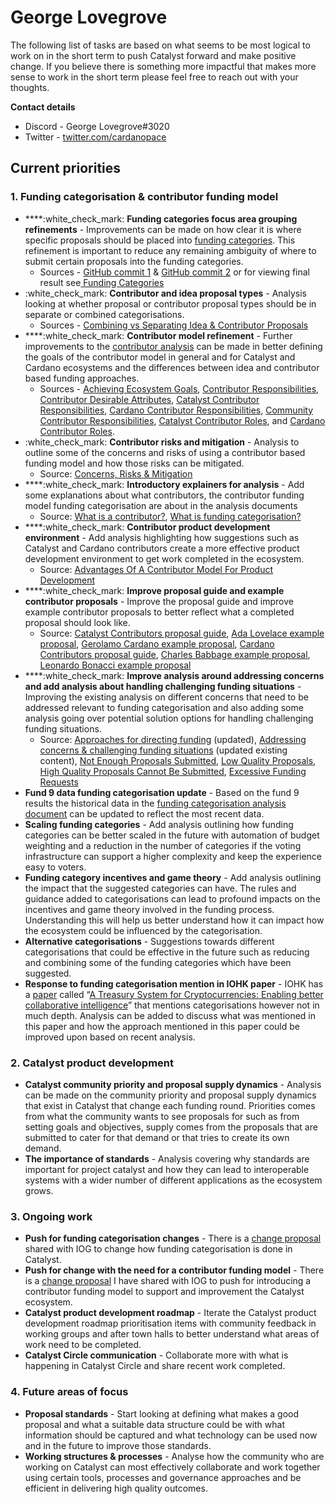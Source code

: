 # George Lovegrove

The following list of tasks are based on what seems to be most logical to work on in the short term to push Catalyst forward and make positive change. If you believe there is something more impactful that makes more sense to work in the short term please feel free to reach out with your thoughts.



**Contact details**

* Discord - George Lovegrove#3020
* Twitter - [twitter.com/cardanopace](https://twitter.com/cardanopace)

## Current priorities



### 1. Funding categorisation & contributor funding model

* ****:white\_check\_mark: **Funding categories focus area grouping refinements** - Improvements can be made on how clear it is where specific proposals should be placed into [funding categories](https://app.gitbook.com/o/Pr76HeHUxsbctwx0OULs/s/QQsRsN95MX1ihFh4Vffn/). This refinement is important to reduce any remaining ambiguity of where to submit certain proposals into the funding categories.
  * Sources - [GitHub commit 1](https://github.com/projectcatalyst/catalyst-funding-categories/commit/5a5518462b5160586d326a1a5811cb86ade763ea) & [GitHub commit 2](https://github.com/projectcatalyst/catalyst-funding-categories/commit/cb97afbe223e5c1a8beeb31738fc80ec5301b504) or for viewing final result see[ Funding Categories](https://docs.catalystcontributors.org/catalyst-funding-categories/funding-categories/overview)
* :white\_check\_mark: **Contributor and idea proposal types** - Analysis looking at whether proposal or contributor proposal types should be in separate or combined categorisations.&#x20;
  * Sources - [Combining vs Separating Idea & Contributor Proposals](https://docs.catalystcontributors.org/funding-categorisation-analysis/categorisation-analysis/combining-vs-separating-idea-and-contributor-proposals)
* ****:white\_check\_mark: **Contributor model refinement** - Further improvements to the [contributor analysis](https://app.gitbook.com/o/Pr76HeHUxsbctwx0OULs/s/gdWEUdtxBpngJ9kJPPlB/) can be made in better defining the goals of the contributor model in general and for Catalyst and Cardano ecosystems and the differences between idea and contributor based funding approaches.
  * Sources - [Achieving Ecosystem Goals](https://docs.catalystcontributors.org/contributor-analysis/contributor-funding-model/achieving-ecosystem-goals), [Contributor Responsibilities](https://docs.catalystcontributors.org/contributor-analysis/contributor-funding-model/contributor-responsibilities), [Contributor Desirable Attributes](https://docs.catalystcontributors.org/contributor-analysis/contributor-funding-model/contributor-desirable-attributes), [Catalyst Contributor Responsibilities](https://docs.catalystcontributors.org/catalyst-contributors/catalyst-contributor/responsibilities), [Cardano Contributor Responsibilities](https://docs.catalystcontributors.org/cardano-contributors/cardano-contributor/responsibilities), [Community Contributor Responsibilities](https://docs.catalystcontributors.org/community-contributors/community-contributors/responsibilities), [Catalyst Contributor Roles](https://docs.catalystcontributors.org/catalyst-contributors/catalyst-contributor/roles), and [Cardano Contributor Roles](https://docs.catalystcontributors.org/cardano-contributors/cardano-contributor/roles).
* :white\_check\_mark: **Contributor risks and mitigation** - Analysis to outline some of the concerns and risks of using a contributor based funding model and how those risks can be mitigated.
  * Source: [Concerns, Risks & Mitigation](https://docs.catalystcontributors.org/contributor-analysis/contributor-funding-model/concerns-risks-and-mitigation)
* ****:white\_check\_mark: **Introductory explainers for analysis** - Add some explanations about what contributors, the contributor funding model funding categorisation are about in the analysis documents&#x20;
  * Source: [What is a contributor?](https://docs.catalystcontributors.org/contributor-analysis/what-is-a-contributor), [What is funding categorisation?](https://docs.catalystcontributors.org/funding-categorisation-analysis/what-is-funding-categorisation)
* ****:white\_check\_mark: **Contributor product development environment** - Add analysis highlighting how suggestions such as Catalyst and Cardano contributors create a more effective product development environment to get work completed in the ecosystem.
  * Source: [Advantages Of A Contributor Model For Product Development](https://docs.catalystcontributors.org/catalyst-product-development/product-and-structure-analysis/advantages-of-a-contributor-model-for-product-development)
* ****:white\_check\_mark: **Improve proposal guide and example contributor proposals** - Improve the proposal guide and improve example contributor proposals to better reflect what a completed proposal should look like.
  * Source: [Catalyst Contributors proposal guide](https://docs.catalystcontributors.org/catalyst-contributors/contributor-guides/candidate-proposal-guide), [Ada Lovelace example proposal](https://docs.catalystcontributors.org/catalyst-contributors/contributor-guides/candidate-proposal-guide/example-proposal-ada-lovelace), [Gerolamo Cardano example proposal](https://docs.catalystcontributors.org/catalyst-contributors/contributor-guides/candidate-proposal-guide/example-proposal-gerolamo-cardano), [Cardano Contributors proposal guide](https://docs.catalystcontributors.org/cardano-contributors/contributor-guides/candidate-proposal-guide), [Charles Babbage example proposal](https://docs.catalystcontributors.org/cardano-contributors/contributor-guides/candidate-proposal-guide/example-proposal-charles-babbage), [Leonardo Bonacci example proposal](https://docs.catalystcontributors.org/cardano-contributors/contributor-guides/candidate-proposal-guide/example-proposal-leonardo-bonacci)
* ****:white\_check\_mark: **Improve analysis around addressing concerns and add analysis about handling challenging funding situations** - Improving the existing analysis on different concerns that need to be addressed relevant to funding categorisation and also adding some analysis going over potential solution options for handling challenging funding situations.
  * Source: [Approaches for directing funding](https://docs.catalystcontributors.org/funding-categorisation-analysis/categorisation-analysis/approaches-for-directing-funding) (updated), [Addressing concerns & challenging funding situations](https://docs.catalystcontributors.org/funding-categorisation-analysis/funding-categories-analysis/addressing-concerns-and-challenging-funding-situations) (updated existing content), [Not Enough Proposals Submitted](https://docs.catalystcontributors.org/funding-categorisation-analysis/funding-categories-analysis/addressing-concerns-and-challenging-funding-situations/not-enough-proposals-submitted), [Low Quality Proposals](https://docs.catalystcontributors.org/funding-categorisation-analysis/funding-categories-analysis/addressing-concerns-and-challenging-funding-situations/low-quality-proposals), [High Quality Proposals Cannot Be Submitted](https://docs.catalystcontributors.org/funding-categorisation-analysis/funding-categories-analysis/addressing-concerns-and-challenging-funding-situations/high-quality-proposals-cannot-be-submitted), [Excessive Funding Requests](https://docs.catalystcontributors.org/funding-categorisation-analysis/funding-categories-analysis/addressing-concerns-and-challenging-funding-situations/excessive-funding-requests)
* **Fund 9 data funding categorisation update** - Based on the fund 9 results the historical data in the [funding categorisation analysis document](https://app.gitbook.com/o/Pr76HeHUxsbctwx0OULs/s/wD0ZpGoCt4aFrCJnqaW0/) can be updated to reflect the most recent data.
* **Scaling funding categories** - Add analysis outlining how funding categories can be better scaled in the future with automation of budget weighting and a reduction in the number of categories if the voting infrastructure can support a higher complexity and keep the experience easy to voters.
* **Funding category incentives and game theory** - Add analysis outlining the impact that the suggested categories can have. The rules and guidance added to categorisations can lead to profound impacts on the incentives and game theory involved in the funding process. Understanding this will help us better understand how it can impact how the ecosystem could be influenced by the categorisation.
* **Alternative categorisations** - Suggestions towards different categorisations that could be effective in the future such as reducing and combining some of the funding categories which have been suggested.
* **Response to funding categorisation mention in IOHK paper** - IOHK has a [paper](https://eprint.iacr.org/2018/435.pdf) called “[A Treasury System for Cryptocurrencies: Enabling better collaborative intelligence](https://iohk.io/en/research/library/papers/a-treasury-system-for-cryptocurrencies-enabling-better-collaborative-intelligence/)” that mentions categorisations however not in much depth. Analysis can be added to discuss what was mentioned in this paper and how the approach mentioned in this paper could be improved upon based on recent analysis.



### 2. Catalyst product development

* **Catalyst community priority and proposal supply dynamics** - Analysis can be made on the community priority and proposal supply dynamics that exist in Catalyst that change each funding round. Priorities comes from what the community wants to see proposals for such as from setting goals and objectives, supply comes from the proposals that are submitted to cater for that demand or that tries to create its own demand.
* **The importance of standards** - Analysis covering why standards are important for project catalyst and how they can lead to interoperable systems with a wider number of different applications as the ecosystem grows.



### 3. Ongoing **work**

* **Push for funding categorisation changes** - There is a [change proposal ](https://docs.catalystcontributors.org/catalyst-improvement-proposals/improvement-proposals/2.-replace-challenge-setting-with-funding-categories)shared with IOG to change how funding categorisation is done in Catalyst.
* **Push for change with the need for a contributor funding model** - There is a [change proposal](https://docs.catalystcontributors.org/catalyst-improvement-proposals/improvement-proposals/3.-use-a-contributor-model-for-stewardship-and-delegated-authority) I have shared with IOG to push for introducing a contributor funding model to support and improvement the Catalyst ecosystem.
* **Catalyst product development roadmap** - Iterate the Catalyst product development roadmap prioritisation items with community feedback in working groups and after town halls to better understand what areas of work need to be completed.
* **Catalyst Circle communication** - Collaborate more with what is happening in Catalyst Circle and share recent work completed.



### 4. Future areas of focus

* **Proposal standards** - Start looking at defining what makes a good proposal and what a suitable data structure could be with what information should be captured and what technology can be used now and in the future to improve those standards.
* **Working structures & processes** - Analyse how the community who are working on Catalyst can most effectively collaborate and work together using certain tools, processes and governance approaches and be efficient in delivering high quality outcomes.
